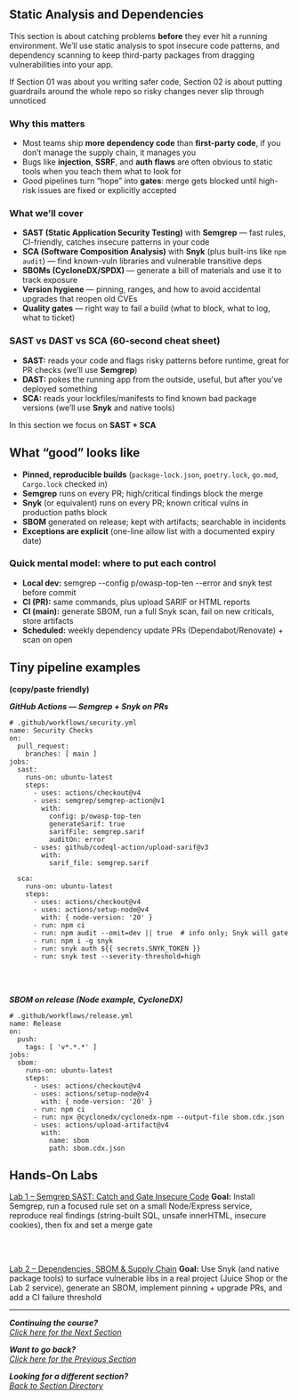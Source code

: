 ## Static Analysis and Dependencies
This section is about catching problems **before** they ever hit a running environment. We’ll use static analysis to spot insecure code patterns, and dependency scanning to keep third-party packages from dragging vulnerabilities into your app.

If Section 01 was about you writing safer code, Section 02 is about putting guardrails around the whole repo so risky changes never slip through unnoticed

### Why this matters
- Most teams ship **more dependency code** than **first-party code**, if you don’t manage the supply chain, it manages you
- Bugs like **injection**, **SSRF**, and **auth flaws** are often obvious to static tools when you teach them what to look for
- Good pipelines turn “hope” into **gates**: merge gets blocked until high-risk issues are fixed or explicitly accepted

### What we’ll cover
- **SAST (Static Application Security Testing)** with **Semgrep** — fast rules, CI-friendly, catches insecure patterns in your code
- **SCA (Software Composition Analysis)** with **Snyk** (plus built-ins like ``npm audit``) — find known-vuln libraries and vulnerable transitive deps
- **SBOMs (CycloneDX/SPDX)** — generate a bill of materials and use it to track exposure
- **Version hygiene** — pinning, ranges, and how to avoid accidental upgrades that reopen old CVEs
- **Quality gates** — right way to fail a build (what to block, what to log, what to ticket)

### SAST vs DAST vs SCA (60-second cheat sheet)
- **SAST:** reads your code and flags risky patterns before runtime, great for PR checks (we’ll use **Semgrep**)
- **DAST:** pokes the running app from the outside, useful, but after you’ve deployed something
- **SCA:** reads your lockfiles/manifests to find known bad package versions (we’ll use **Snyk** and native tools)

In this section we focus on **SAST + SCA**

## What “good” looks like
- **Pinned, reproducible builds** (``package-lock.json``, ``poetry.lock``, ``go.mod``, ``Cargo.lock`` checked in)
- **Semgrep** runs on every PR; high/critical findings block the merge
- **Snyk** (or equivalent) runs on every PR; known critical vulns in production paths block
- **SBOM** generated on release; kept with artifacts; searchable in incidents
- **Exceptions are explicit** (one-line allow list with a documented expiry date)

### Quick mental model: where to put each control
- **Local dev:** semgrep --config p/owasp-top-ten --error and snyk test before commit
- **CI (PR):** same commands, plus upload SARIF or HTML reports
- **CI (main):** generate SBOM, run a full Snyk scan, fail on new criticals, store artifacts
- **Scheduled:** weekly dependency update PRs (Dependabot/Renovate) + scan on open

## Tiny pipeline examples 
**(copy/paste friendly)**


***GitHub Actions — Semgrep + Snyk on PRs***
```
# .github/workflows/security.yml
name: Security Checks
on:
  pull_request:
    branches: [ main ]
jobs:
  sast:
    runs-on: ubuntu-latest
    steps:
      - uses: actions/checkout@v4
      - uses: semgrep/semgrep-action@v1
        with:
          config: p/owasp-top-ten
          generateSarif: true
          sarifFile: semgrep.sarif
          auditOn: error
      - uses: github/codeql-action/upload-sarif@v3
        with:
          sarif_file: semgrep.sarif

  sca:
    runs-on: ubuntu-latest
    steps:
      - uses: actions/checkout@v4
      - uses: actions/setup-node@v4
        with: { node-version: '20' }
      - run: npm ci
      - run: npm audit --omit=dev || true  # info only; Snyk will gate
      - run: npm i -g snyk
      - run: snyk auth ${{ secrets.SNYK_TOKEN }}
      - run: snyk test --severity-threshold=high
```

<br><br>

***SBOM on release (Node example, CycloneDX)***
```
# .github/workflows/release.yml
name: Release
on:
  push:
    tags: [ 'v*.*.*' ]
jobs:
  sbom:
    runs-on: ubuntu-latest
    steps:
      - uses: actions/checkout@v4
      - uses: actions/setup-node@v4
        with: { node-version: '20' }
      - run: npm ci
      - run: npx @cyclonedx/cyclonedx-npm --output-file sbom.cdx.json
      - uses: actions/upload-artifact@v4
        with:
          name: sbom
          path: sbom.cdx.json
```

## Hands-On Labs
[Lab 1 – Semgrep SAST: Catch and Gate Insecure Code](/courseFiles/Section_02-staticAnalysisAndDependencies/Lab1.md)
**Goal:** Install Semgrep, run a focused rule set on a small Node/Express service, reproduce real findings (string-built SQL, unsafe innerHTML, insecure cookies), then fix and set a merge gate

<br><br>

[Lab 2 – Dependencies, SBOM & Supply Chain](/courseFiles/Section_02-staticAnalysisAndDependencies/Lab2.md)
**Goal:** Use Snyk (and native package tools) to surface vulnerable libs in a real project (Juice Shop or the Lab 2 service), generate an SBOM, implement pinning + upgrade PRs, and add a CI failure threshold


***                                                       

<b><i>Continuing the course?</b>
</br>
[Click here for the Next Section](/courseFiles/Section_03-ciCdAndSecretsManagement/secretsManagement.md)</i>

<b><i>Want to go back?</b>
</br>
[Click here for the Previous Section](/courseFiles/Section_01-secureCoding_Basics/secureCoding_Basics.md)

<b><i>Looking for a different section? </b></br>[Back to Section Directory](/coursenavigation.md)</i>
